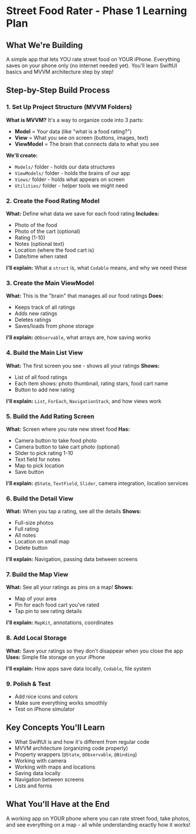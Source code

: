 # Street Food Rater - Phase 1 Learning Plan

## What We're Building

A simple app that lets YOU rate street food on YOUR iPhone. Everything saves on your phone only (no internet needed yet). You'll learn SwiftUI basics and MVVM architecture step by step!

## Step-by-Step Build Process

### 1. Set Up Project Structure (MVVM Folders)

**What is MVVM?** It's a way to organize code into 3 parts:

- **Model** = Your data (like "what is a food rating?")
- **View** = What you see on screen (buttons, images, text)
- **ViewModel** = The brain that connects data to what you see

**We'll create:**

- `Models/` folder - holds our data structures
- `ViewModels/` folder - holds the brains of our app  
- `Views/` folder - holds what appears on screen
- `Utilities/` folder - helper tools we might need

### 2. Create the Food Rating Model

**What:** Define what data we save for each food rating
**Includes:**

- Photo of the food
- Photo of the cart (optional)
- Rating (1-10)
- Notes (optional text)
- Location (where the food cart is)
- Date/time when rated

**I'll explain:** What a `struct` is, what `Codable` means, and why we need these

### 3. Create the Main ViewModel

**What:** This is the "brain" that manages all our food ratings
**Does:**

- Keeps track of all ratings
- Adds new ratings
- Deletes ratings
- Saves/loads from phone storage

**I'll explain:** `@Observable`, what arrays are, how saving works

### 4. Build the Main List View

**What:** The first screen you see - shows all your ratings
**Shows:**

- List of all food ratings
- Each item shows: photo thumbnail, rating stars, food cart name
- Button to add new rating

**I'll explain:** `List`, `ForEach`, `NavigationStack`, and how views work

### 5. Build the Add Rating Screen

**What:** Screen where you rate new street food
**Has:**

- Camera button to take food photo
- Camera button to take cart photo (optional)
- Slider to pick rating 1-10
- Text field for notes
- Map to pick location
- Save button

**I'll explain:** `@State`, `TextField`, `Slider`, camera integration, location services

### 6. Build the Detail View

**What:** When you tap a rating, see all the details
**Shows:**

- Full-size photos
- Full rating
- All notes
- Location on small map
- Delete button

**I'll explain:** Navigation, passing data between screens

### 7. Build the Map View

**What:** See all your ratings as pins on a map!
**Shows:**

- Map of your area
- Pin for each food cart you've rated
- Tap pin to see rating details

**I'll explain:** `MapKit`, annotations, coordinates

### 8. Add Local Storage

**What:** Save your ratings so they don't disappear when you close the app
**Uses:** Simple file storage on your iPhone

**I'll explain:** How apps save data locally, `Codable`, file system

### 9. Polish & Test

- Add nice icons and colors
- Make sure everything works smoothly
- Test on iPhone simulator

## Key Concepts You'll Learn

- What SwiftUI is and how it's different from regular code
- MVVM architecture (organizing code properly)
- Property wrappers (`@State`, `@Observable`, `@Binding`)
- Working with camera
- Working with maps and locations
- Saving data locally
- Navigation between screens
- Lists and forms

## What You'll Have at the End

A working app on YOUR phone where you can rate street food, take photos, and see everything on a map - all while understanding exactly how it works!